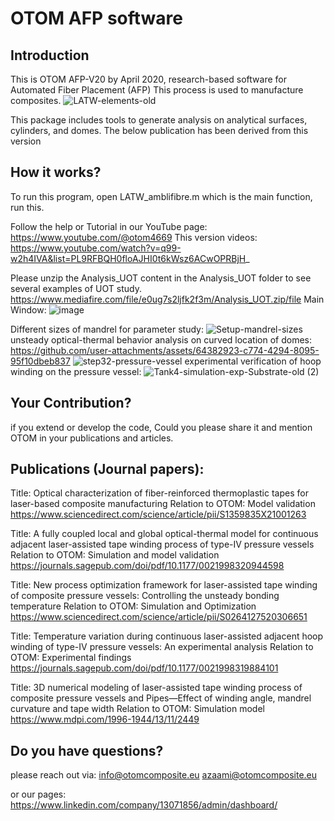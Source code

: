 # OTOM AFP software
## Introduction
This is OTOM AFP-V20 by April 2020, research-based software for Automated Fiber Placement (AFP)
This process is used to manufacture composites.
![LATW-elements-old](https://github.com/user-attachments/assets/fdeaebef-3554-40ff-854d-a6510525eca2)

This package includes tools to generate analysis on analytical surfaces, cylinders, and domes. The below publication has been derived from this version


## How it works?
To run this program, open LATW_amblifibre.m which is the main function, run this.


Follow the help or Tutorial in our YouTube page:
https://www.youtube.com/@otom4669
This version videos:
https://www.youtube.com/watch?v=q99-w2h4IVA&list=PL9RFBQH0floAJHI0t6kWsz6ACwOPRBjH_

Please unzip the Analysis_UOT content in the Analysis_UOT folder to see several examples of UOT study.
https://www.mediafire.com/file/e0ug7s2ljfk2f3m/Analysis_UOT.zip/file
Main Window:
![image](https://github.com/user-attachments/assets/e870dd77-f080-453a-a149-1964fc6f82b1)

Different sizes of mandrel for parameter study:
![Setup-mandrel-sizes](https://github.com/user-attachments/assets/e0db8844-943a-433d-9af9-c2b97c53c950)
unsteady optical-thermal behavior analysis on curved location of domes:
https://github.com/user-attachments/assets/64382923-c774-4294-8095-95f10dbeb837
![step32-pressure-vessel](https://github.com/user-attachments/assets/932730bb-dfb7-4861-9d69-15e077ee5401)
experimental verification of hoop winding on the pressure vessel:
![Tank4-simulation-exp-Substrate-old (2)](https://github.com/user-attachments/assets/8c8abf3d-db98-456b-98a4-9cfb22013547)




## Your Contribution?

if you extend or develop the code, Could you please share it and mention OTOM in your publications and articles. 


## Publications (Journal papers):

Title: Optical characterization of fiber-reinforced thermoplastic tapes for laser-based composite manufacturing
Relation to OTOM: Model validation
https://www.sciencedirect.com/science/article/pii/S1359835X21001263

Title: A fully coupled local and global optical-thermal model for continuous adjacent laser-assisted tape winding process of type-IV pressure vessels
Relation to OTOM: Simulation and model validation
https://journals.sagepub.com/doi/pdf/10.1177/0021998320944598

Title: New process optimization framework for laser-assisted tape winding of composite pressure vessels: Controlling the unsteady bonding temperature
Relation to OTOM: Simulation and Optimization
https://www.sciencedirect.com/science/article/pii/S0264127520306651

Title: Temperature variation during continuous laser-assisted adjacent hoop winding of type-IV pressure vessels: An experimental analysis
Relation to OTOM: Experimental findings
https://journals.sagepub.com/doi/pdf/10.1177/0021998319884101

Title: 3D numerical modeling of laser-assisted tape winding process of composite pressure vessels and Pipes—Effect of winding angle, mandrel curvature and tape width
Relation to OTOM: Simulation model
https://www.mdpi.com/1996-1944/13/11/2449



## Do you have questions?

please reach out via:
info@otomcomposite.eu
azaami@otomcomposite.eu



or our pages:
https://www.linkedin.com/company/13071856/admin/dashboard/
